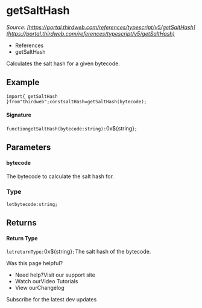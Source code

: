 # getSaltHash

*Source: [https://portal.thirdweb.com/references/typescript/v5/getSaltHash](https://portal.thirdweb.com/references/typescript/v5/getSaltHash)*

* References
* getSaltHash

Calculates the salt hash for a given bytecode.

## Example

`import{ getSaltHash }from"thirdweb";constsaltHash=getSaltHash(bytecode);`
#### Signature

`functiongetSaltHash(bytecode:string):`0x${string}`;`
## Parameters

#### bytecode

The bytecode to calculate the salt hash for.

### Type

`letbytecode:string;`
## Returns

#### Return Type

`letreturnType:`0x${string}`;`The salt hash of the bytecode.

Was this page helpful?

* Need help?Visit our support site
* Watch ourVideo Tutorials
* View ourChangelog

Subscribe for the latest dev updates

